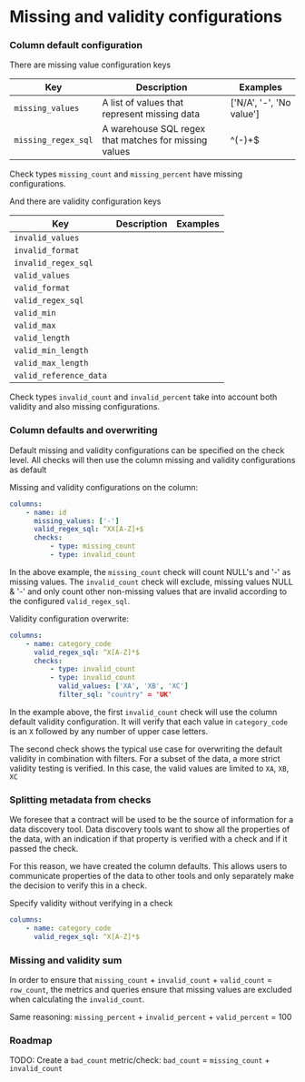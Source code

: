 # Missing and validity configurations

### Column default configuration

There are missing value configuration keys 

| Key                 | Description                                           | Examples                 |
|---------------------|-------------------------------------------------------|--------------------------|
| `missing_values`    | A list of values that represent missing data          | ['N/A', '-', 'No value'] |
| `missing_regex_sql` | A warehouse SQL regex that matches for missing values | ^(-)+$                   |

Check types `missing_count` and `missing_percent` have missing configurations.

And there are validity configuration keys

| Key                           | Description | Examples |
|-------------------------------|-------------|----------|
| `invalid_values`              |             |          |
| `invalid_format`              |             |          |
| `invalid_regex_sql`           |             |          |
| `valid_values`                |             |          |
| `valid_format`                |             |          |
| `valid_regex_sql`             |             |          |
| `valid_min`                   |             |          |
| `valid_max`                   |             |          |
| `valid_length`                |             |          |
| `valid_min_length`            |             |          |
| `valid_max_length`            |             |          |
| `valid_reference_data` |             |          |

Check types `invalid_count` and `invalid_percent` take into account both validity and also missing configurations. 

### Column defaults and overwriting

Default missing and validity configurations can be specified on the check level.  All checks will then 
use the column missing and validity configurations as default

Missing and validity configurations on the column: 
```yaml
columns:
    - name: id
      missing_values: ['-']
      valid_regex_sql: ^XX[A-Z]+$
      checks: 
          - type: missing_count
          - type: invalid_count
```

In the above example, the `missing_count` check will count NULL's and '-' as missing values.
The `invalid_count` check will exclude, missing values NULL & '-' and only count other non-missing values that 
are invalid according to the configured `valid_regex_sql`.

Validity configuration overwrite: 
```yaml
columns:
    - name: category_code
      valid_regex_sql: ^X[A-Z]*$
      checks: 
          - type: invalid_count
          - type: invalid_count
            valid_values: ['XA', 'XB', 'XC']
            filter_sql: "country" = 'UK' 
```

In the example above, the first `invalid_count` check will use the column default validity configuration.
It will verify that each value in `category_code` is an `X` followed by any number of upper case letters.

The second check shows the typical use case for overwriting the default validity in combination with filters.
For a subset of the data, a more strict validity testing is verified.  In this case, the valid values are 
limited to `XA`, `XB`, `XC`

### Splitting metadata from checks

We foresee that a contract will be used to be the source of information for a data discovery tool.  Data 
discovery tools want to show all the properties of the data, with an indication if that property is 
verified with a check and if it passed the check.

For this reason, we have created the column defaults.  This allows users to communicate properties of the 
data to other tools and only separately make the decision to verify this in a check. 

Specify validity without verifying in a check 
```yaml
columns:
    - name: category_code
      valid_regex_sql: ^X[A-Z]*$
```

### Missing and validity sum

In order to ensure that `missing_count` + `invalid_count` + `valid_count` = `row_count`, 
the metrics and queries ensure that missing values are excluded when calculating the 
`invalid_count`. 

Same reasoning: `missing_percent` + `invalid_percent` + `valid_percent` = 100

### Roadmap

TODO: Create a `bad_count` metric/check: `bad_count` = `missing_count` + `invalid_count`
